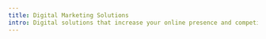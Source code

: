 ```yaml
---
title: Digital Marketing Solutions
intro: Digital solutions that increase your online presence and competitive edge
---
```

